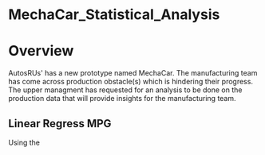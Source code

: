 # MechaCar_Statistical_Analysis

# Overview

AutosRUs' has a new prototype named MechaCar.  The manufacturing team has come across production obstacle(s) which is hindering their progress.  The upper managment has requested for an analysis to be done on the production data that will provide insights for the manufacturing team.

## Linear Regress MPG

Using the 
